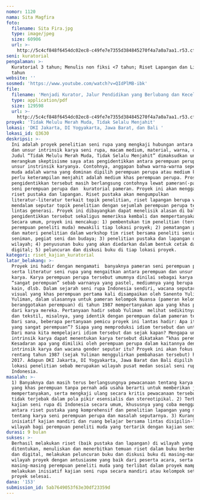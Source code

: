 ```yaml
---
nomor: 1120
nama: Sita Magfira
foto:
  filename: Sita Fira.jpg
  type: image/jpeg
  size: 60906
  url: >-
    http://5c4cf848f6454dc02ec8-c49fe7e7355d384845270f4a7a0a7aa1.r53.cf2.rackcdn.com/5b792ed5-ae8d-407d-b5a8-8ad86240e58c/Sita%20Fira.jpg
seni: kuratorial
pengalaman: >-
  Kuratorial 3 tahun; Menulis non fiksi <7 tahun; Riset Lapangan dan Literatur 4
  tahun
website: ''
sosmed: 'https://www.youtube.com/watch?v=QIdPlMB-ibk'
file:
  filename: 'Menjadi Kurator, Jalur Pendidikan yang Berlubang dan Kecelakaan Takdir.pdf'
  type: application/pdf
  size: 129598
  url: >-
    http://5c4cf848f6454dc02ec8-c49fe7e7355d384845270f4a7a0a7aa1.r53.cf2.rackcdn.com/b15c005f-e03c-4529-952d-88d5bb9666b0/Menjadi%20Kurator,%20Jalur%20Pendidikan%20yang%20Berlubang%20dan%20Kecelakaan%20Takdir.pdf
proyek: 'Tidak Melulu Merah Muda, Tidak Selalu Menjahit'
lokasi: 'DKI Jakarta, DI Yogyakarta, Jawa Barat, dan Bali '
lokasi_id: Q3630
deskripsi: >-
  Ini adalah proyek penelitian seni rupa yang mengkaji hubungan antara gender
  dan unsur intrinsik karya seni rupa, macam medium, material, warna, dlsb.
  Judul “Tidak Melulu Merah Muda, Tidak Selalu Menjahit” dimaksudkan untuk
  merangkum skeptisisme saya atas pengidentikkan antara perempuan perupa dengan
  unsur instrinsik karyanya. Contohnya, anggapan bahwa warna-warna seperti merah
  muda adalah warna yang dominan dipilih perempuan perupa atau medium kain yang
  perlu keterampilan menjahit adalah medium khas perempuan perupa. Proses
  pengidentikkan tersebut masih berlangsung contohnya lewat pameran(-pameran)
  seni perempuan perupa dan  kuratorial pameran. Proyek ini akan menggabungkan
  riset pustaka dan lapangan. Riset pustaka akan mengumpulkan
  literatur-literatur terkait topik penelitian, riset lapangan berupa wawancara
  mendalam seputar topik penelitian dengan sejumlah perempuan perupa terpilih
  lintas generasi. Proyek ini dibayangkan dapat menelisik alasan di balik
  pengidentikkan tersebut sekaligus memeriksa kembali dan mempertanyakannya.
  Secara umum, proyek ini mencakup: 1) pembentukan tim penelitian (terdiri dari
  perempuan peneliti muda) mewakili tiap lokasi proyek; 2) pematangan perspektif
  dan materi penelitian dalam workshop tim riset bersama peneliti senior,
  seniman, pegiat seni dan budaya; 3) penelitian pustaka dan lapangan di tiap
  wilayah; 4) penyusunan buku yang akan diedarkan dalam bentuk cetak dan
  digital; 5) peluncuran dan diskusi buku di tiap lokasi proyek.
kategori: riset_kajian_kuratorial
latar_belakang: >-
  Proyek ini hadir dengan mengamati  banyaknya pameran seni perempuan perupa
  serta literatur seni rupa yang mengaitkan antara perempuan dan unsur intrinsik
  karya. Karya perempuan perupa tersebut umumnya dinilai sebagai karya yang
  “sangat perempuan” sebab warnanya yang pastel, mediumnya yang berupa keramik,
  kain, dlsb. Dalam sejarah seni rupa Indonesia sendiri, wacana seputar bahasa
  visual yang khas perempuan pertama kali disampaikan oleh Sanento Yuliman.
  Yuliman, dalam ulasannya untuk pameran kelompok Nuansa (pameran kelompok yang
  beranggotakan perempuan) di tahun 1987 mempertanyakan apa yang khas perempuan
  dari karya mereka. Pertanyaan hadir sebab Yuliman  melihat sedikitnya keramik
  dan tekstil, misalnya, yang identik dengan perempuan dalam pameran tersebut. 
  Dari sana, beberapa pertanyaan pemicu proyek ini lantas hadir: Apa itu "karya
  yang sangat perempuan”? Siapa yang memproduksi idiom tersebut dan untuk apa?
  Dari mana kita mempelajari idiom tersebut dan sejak kapan? Mengapa unsur
  intrinsik karya dapat menentukan karya tersebut dikatakan “khas perempuan”?
  Kesadaran apa yang dimiliki oleh perempuan perupa dalam kaitannya dengan unsur
  intrinsik karya dan wacana gender seputar itu? Proyek ini akan fokus pada
  rentang tahun 1987 (sejak Yuliman menggulirkan pembahasan tersebut) hingga
  2017. Adapun DKI Jakarta, DI Yogyakarta, Jawa Barat dan Bali dipilih sebagai
  lokasi penelitian sebab merupakan wilayah pusat medan sosial seni rupa
  Indonesia.
masalah: >-
  1) Banyaknya dan masih terus berlangsungnya pewacanaan tentang karya seni rupa
  yang khas perempuan tanpa pernah ada usaha berarti untuk memberikan jeda,
  mempertanyakan, serta mengkaji ulang secara kritis pewacanaan tersebut demi
  tidak terjebak dalam pola pikir esensialis dan stereotipikal. 2) Terbatasnya
  kajian seni rupa di Indonesia secara umum, khususnya yang coba menggabungkan
  antara riset pustaka yang komprehensif dan penelitian lapangan yang mendalam
  tentang karya seni perempuan perupa dan masalah seputarnya. 3) Kurangnya
  inisiatif kajian mandiri dan ruang belajar bersama lintas disipilin-lintas
  wilayah bagi perempuan peneliti muda yang tertarik dengan kajian seni.
durasi: 9 bulan
sukses: >-
  Berhasil melakukan riset (baik pustaka dan lapangan) di wilayah yang
  ditentukan, menuliskan dan menerbitkan temuan riset dalam buku berbentuk cetak
  dan digital, melakukan peluncuran buku dan diskusi buku di masing-masing
  wilayah proyek dengan antusiasme yang baik dari peserta acara, serta
  masing-masing perempuan peneliti muda yang terlibat dalam proyek mampu
  melakukan inisiatif kajian seni rupa secara mandiri atau kelompok setelah
  proyek selesai.
dana: '153'
submission_id: 5ab7649053f63e30df23359d
---
```

